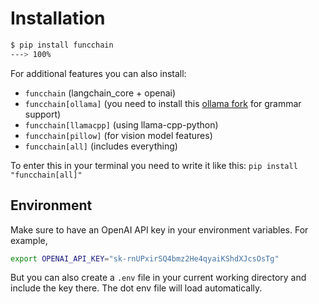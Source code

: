 # Installation

<div class="termy">

```bash
$ pip install funcchain
---> 100%
```

</div>

For additional features you can also install:

- `funcchain` (langchain_core + openai)
- `funcchain[ollama]` (you need to install this [ollama fork](https://github.com/ollama/ollama/pull/1606) for grammar support)
- `funcchain[llamacpp]` (using llama-cpp-python)
- `funcchain[pillow]` (for vision model features)
- `funcchain[all]` (includes everything)

To enter this in your terminal you need to write it like this:
`pip install "funcchain[all]"`

## Environment

Make sure to have an OpenAI API key in your environment variables. For example,

<div class="termy">

```bash
export OPENAI_API_KEY="sk-rnUPxirSQ4bmz2He4qyaiKShdXJcsOsTg"
```

</div>

But you can also create a `.env` file in your current working directory and include the key there.
The dot env file will load automatically.
